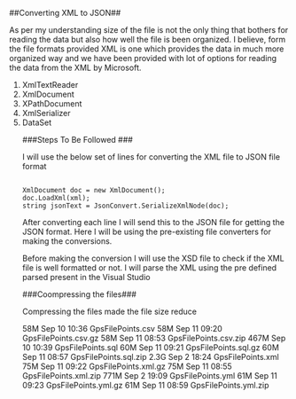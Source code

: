 ##Converting XML to JSON##

As per my understanding size of the file is not the only thing that bothers for reading the data but also how well the file is been organized. I believe, form the file formats provided XML is one which provides the data in much more organized way and we have been provided with lot of options for reading the data from the XML by Microsoft.
<ol>
<li> XmlTextReader </li>
<li> XmlDocument </li>
<li> XPathDocument </li>
<li> XmlSerializer</li>
<li> DataSet </li>

###Steps To Be Followed ###

I will use the below set of lines for converting the XML file to JSON file format
```

XmlDocument doc = new XmlDocument();
doc.LoadXml(xml);
string jsonText = JsonConvert.SerializeXmlNode(doc);
```

After converting each line I will send this to the JSON file for getting the JSON format. Here I will be using the pre-existing file converters for making the conversions.


Before making the conversion I will use the XSD file to check if the XML file is well formatted or not. I will parse the XML using the pre defined parsed present in the Visual Studio

###Coompressing the files###

Compressing the files made the file size reduce

58M Sep 10 10:36 GpsFilePoints.csv
58M Sep 11 09:20 GpsFilePoints.csv.gz
58M Sep 11 08:53 GpsFilePoints.csv.zip
467M Sep 10 10:39 GpsFilePoints.sql
60M Sep 11 09:21 GpsFilePoints.sql.gz
60M Sep 11 08:57 GpsFilePoints.sql.zip
2.3G Sep  2 18:24 GpsFilePoints.xml
75M Sep 11 09:22 GpsFilePoints.xml.gz
75M Sep 11 08:55 GpsFilePoints.xml.zip
771M Sep  2 19:09 GpsFilePoints.yml
61M Sep 11 09:23 GpsFilePoints.yml.gz
61M Sep 11 08:59 GpsFilePoints.yml.zip

